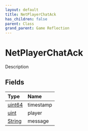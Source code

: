 ```yaml
---
layout: default
title: NetPlayerChatAck
has_children: false
parent: Class
grand_parent: Game Reflection
---
```

# NetPlayerChatAck
Description 

## Fields

| Type | Name |
|:----------|:--------------|
| [uint64](/riftbreaker-wiki/docs/game-reflection/components/uint64/) | timestamp |
| [uint](/riftbreaker-wiki/docs/game-reflection/components/uint/) | player |
| [String](/riftbreaker-wiki/docs/game-reflection/components/string/) | message |

